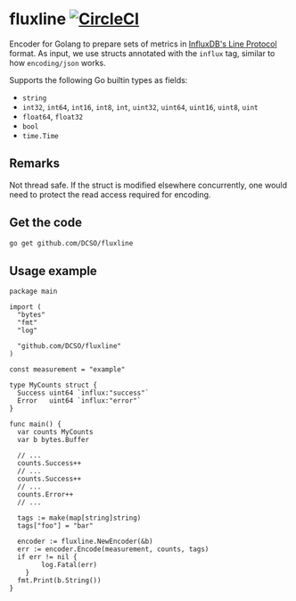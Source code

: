 # fluxline [![CircleCI](https://circleci.com/gh/DCSO/fluxline.svg?style=svg)](https://circleci.com/gh/DCSO/fluxline)

Encoder for Golang to prepare sets of metrics in [InfluxDB's Line Protocol](https://docs.influxdata.com/influxdb/v1.4/write_protocols/line_protocol_reference) format. As input, we use structs annotated with the `influx` tag, similar to how `encoding/json` works.

Supports the following Go builtin types as fields:

 - `string`
 - `int32`, `int64`, `int16`, `int8`, `int`, `uint32`, `uint64`, `uint16`, `uint8`, `uint`
 - `float64`, `float32`
 - `bool`
 - `time.Time`

## Remarks

Not thread safe. If the struct is modified elsewhere concurrently, one would need to protect the read access required for encoding.

## Get the code

```bash
go get github.com/DCSO/fluxline
```

## Usage example

```golang
package main

import (
  "bytes"
  "fmt"
  "log"

  "github.com/DCSO/fluxline"
)

const measurement = "example"

type MyCounts struct {
  Success uint64 `influx:"success"`
  Error   uint64 `influx:"error"`
}

func main() {
  var counts MyCounts
  var b bytes.Buffer

  // ...
  counts.Success++
  // ...
  counts.Success++
  // ...
  counts.Error++
  // ...

  tags := make(map[string]string)
  tags["foo"] = "bar"

  encoder := fluxline.NewEncoder(&b)
  err := encoder.Encode(measurement, counts, tags)
  if err != nil {
		log.Fatal(err)
	}
  fmt.Print(b.String())
}
```
